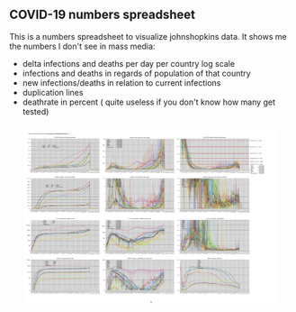 COVID-19 numbers spreadsheet
----------------------------------------------

This is a numbers spreadsheet to visualize johnshopkins data.
It shows me the numbers I don't see in mass media: 

- delta infections and deaths per day per country log scale
- infections and deaths in regards of population of that country
- new infections/deaths in relation to current infections
- duplication lines
- deathrate in percent ( quite useless if you don't know how many get tested)

<img src="COVID-19.numbers-results.png" style="max-width: 90%; display: block; margin-left: auto; margin-right: auto;" />
